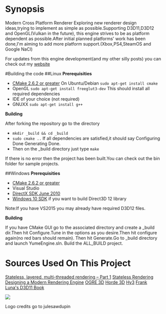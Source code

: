 # Synopsis
Modern Cross Platform Renderer
Exploring new renderer design ideas,trying to implement as simple as possible.Supporting D3D11,D3D12 and OpenGL(Vulkan in the future), this engine strives to be as platform dependent as possible.After initial planned platforms' work has been done,I'm aiming to add more platform support.(Xbox,PS4,SteamOS and Google NaCl)

For updates from this engine development(and my other silly posts) you can check out my <a href="http://arkenthera.github.io">website</a>

#Building the code
##Linux
<b>Prerequisities</b>

- <a href="http://www.cmake.org/">CMake 2.6.2 or greater</a>
On Ubuntu/Debian
`sudo apt-get install cmake`
- OpenGL
`sudo apt-get install freeglut3-dev`
This should install all required dependencies
- IDE of your choice (not required)
- GNUXX `sudo apt-get install g++`

<b>Building</b>

After forking the repository go to the directory 
- `mkdir _build && cd _build`
- `sudo cmake ..`
If all dependencies are satisfied,it should say Configuring Done Generating Done.
- Then on the _build directory just type `make`

If there is no error then the project has been built.You can check out the bin folder for sample projects.

##Windows
<b>Prerequisities</b>

- <a href="http://www.cmake.org/">CMake 2.6.2 or greater</a>
- Visual Studio
- <a href="http://www.microsoft.com/en-us/download/details.aspx?id=6812">DirectX SDK June 2010</a>
- <a href="https://dev.windows.com/en-us/downloads/windows-10-sdk">Windows 10 SDK</a> if you want to build Direct3D 12 library

Note:If you have VS2015 you may already have required D3D12 files.

<b>Building</b>

If you have CMake GUI go to the associated directory and create a _build dir.Then hit Configure.Tune in the options as you desire.Then hit configure again(no red bars should remain). Then hit Generate.Go to _build directory and launch YumeEngine.sln. Build the ALL_BUILD project.

# **Sources Used On This Project**

[Stateless, layered, multi-threaded rendering – Part 1](http://blog.molecular-matters.com/2014/11/06/stateless-layered-multi-threaded-rendering-part-1/ "Stateless, layered, multi-threaded rendering – Part 1")
[Stateless Rendering](http://jendrikillner.bitbucket.org/blog/blog/stateless_rendering/ "Stateless Rendering")
[Designing a Modern Rendering Engine](https://www.cg.tuwien.ac.at/research/publications/2007/bauchinger-2007-mre/bauchinger-2007-mre-Thesis.pdf "Designing a Modern Rendering Engine")
[OGRE 3D](http://www.ogre3d.org/)
[Horde 3D](http://www.horde3d.org/)
[Hy3](https://hieroglyph3.codeplex.com/)
[Frank Luna's D3D11 Book](http://www.amazon.com/Introduction-3D-Game-Programming-DirectX/dp/1936420228)

<img src = "http://i.imgur.com/mPVCTYw.png" />

Logo credits go to julesawdupin
